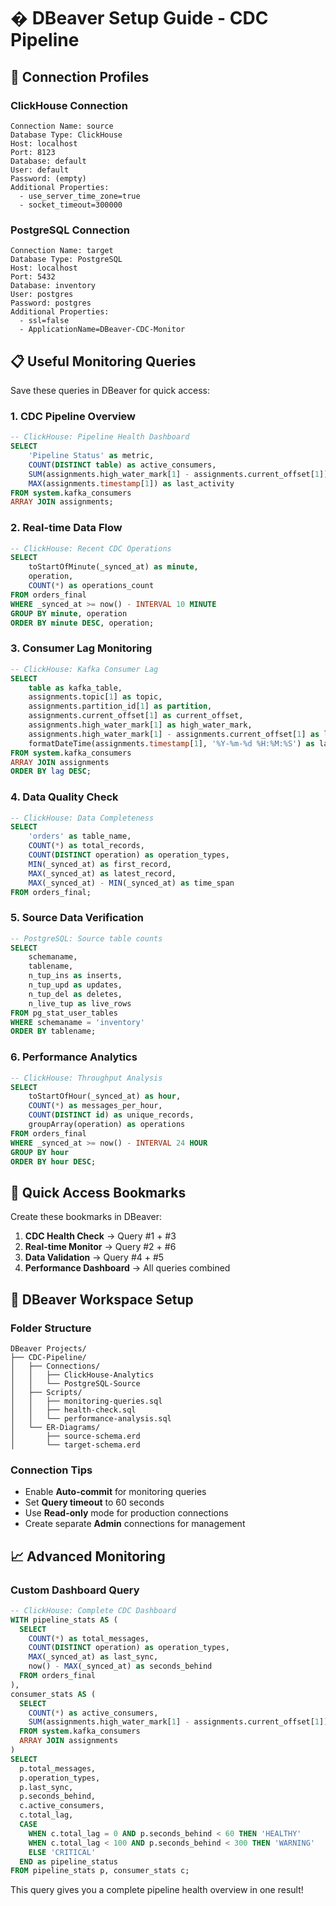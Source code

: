 # �️ DBeaver Setup Guide - CDC Pipeline

## 🔗 **Connection Profiles**

### **ClickHouse Connection**
```
Connection Name: source
Database Type: ClickHouse
Host: localhost
Port: 8123
Database: default
User: default
Password: (empty)
Additional Properties:
  - use_server_time_zone=true
  - socket_timeout=300000
```

### **PostgreSQL Connection**
```
Connection Name: target
Database Type: PostgreSQL
Host: localhost
Port: 5432
Database: inventory
User: postgres
Password: postgres
Additional Properties:
  - ssl=false
  - ApplicationName=DBeaver-CDC-Monitor
```

## 📋 **Useful Monitoring Queries**

Save these queries in DBeaver for quick access:

### **1. CDC Pipeline Overview**
```sql
-- ClickHouse: Pipeline Health Dashboard
SELECT 
    'Pipeline Status' as metric,
    COUNT(DISTINCT table) as active_consumers,
    SUM(assignments.high_water_mark[1] - assignments.current_offset[1]) as total_lag,
    MAX(assignments.timestamp[1]) as last_activity
FROM system.kafka_consumers
ARRAY JOIN assignments;
```

### **2. Real-time Data Flow**
```sql
-- ClickHouse: Recent CDC Operations
SELECT 
    toStartOfMinute(_synced_at) as minute,
    operation,
    COUNT(*) as operations_count
FROM orders_final 
WHERE _synced_at >= now() - INTERVAL 10 MINUTE
GROUP BY minute, operation
ORDER BY minute DESC, operation;
```

### **3. Consumer Lag Monitoring**
```sql
-- ClickHouse: Kafka Consumer Lag
SELECT 
    table as kafka_table,
    assignments.topic[1] as topic,
    assignments.partition_id[1] as partition,
    assignments.current_offset[1] as current_offset,
    assignments.high_water_mark[1] as high_water_mark,
    assignments.high_water_mark[1] - assignments.current_offset[1] as lag,
    formatDateTime(assignments.timestamp[1], '%Y-%m-%d %H:%M:%S') as last_poll
FROM system.kafka_consumers
ARRAY JOIN assignments
ORDER BY lag DESC;
```

### **4. Data Quality Check**
```sql
-- ClickHouse: Data Completeness
SELECT 
    'orders' as table_name,
    COUNT(*) as total_records,
    COUNT(DISTINCT operation) as operation_types,
    MIN(_synced_at) as first_record,
    MAX(_synced_at) as latest_record,
    MAX(_synced_at) - MIN(_synced_at) as time_span
FROM orders_final;
```

### **5. Source Data Verification**
```sql
-- PostgreSQL: Source table counts
SELECT 
    schemaname,
    tablename,
    n_tup_ins as inserts,
    n_tup_upd as updates,
    n_tup_del as deletes,
    n_live_tup as live_rows
FROM pg_stat_user_tables 
WHERE schemaname = 'inventory'
ORDER BY tablename;
```

### **6. Performance Analytics**
```sql
-- ClickHouse: Throughput Analysis
SELECT 
    toStartOfHour(_synced_at) as hour,
    COUNT(*) as messages_per_hour,
    COUNT(DISTINCT id) as unique_records,
    groupArray(operation) as operations
FROM orders_final 
WHERE _synced_at >= now() - INTERVAL 24 HOUR
GROUP BY hour
ORDER BY hour DESC;
```

## 🎯 **Quick Access Bookmarks**

Create these bookmarks in DBeaver:

1. **CDC Health Check** → Query #1 + #3
2. **Real-time Monitor** → Query #2 + #6  
3. **Data Validation** → Query #4 + #5
4. **Performance Dashboard** → All queries combined

## 🔧 **DBeaver Workspace Setup**

### **Folder Structure**
```
DBeaver Projects/
├── CDC-Pipeline/
│   ├── Connections/
│   │   ├── ClickHouse-Analytics
│   │   └── PostgreSQL-Source
│   ├── Scripts/
│   │   ├── monitoring-queries.sql
│   │   ├── health-check.sql
│   │   └── performance-analysis.sql
│   └── ER-Diagrams/
│       ├── source-schema.erd
│       └── target-schema.erd
```

### **Connection Tips**
- Enable **Auto-commit** for monitoring queries
- Set **Query timeout** to 60 seconds
- Use **Read-only** mode for production connections
- Create separate **Admin** connections for management

## 📈 **Advanced Monitoring**

### **Custom Dashboard Query**
```sql
-- ClickHouse: Complete CDC Dashboard
WITH pipeline_stats AS (
  SELECT 
    COUNT(*) as total_messages,
    COUNT(DISTINCT operation) as operation_types,
    MAX(_synced_at) as last_sync,
    now() - MAX(_synced_at) as seconds_behind
  FROM orders_final
),
consumer_stats AS (
  SELECT 
    COUNT(*) as active_consumers,
    SUM(assignments.high_water_mark[1] - assignments.current_offset[1]) as total_lag
  FROM system.kafka_consumers
  ARRAY JOIN assignments
)
SELECT 
  p.total_messages,
  p.operation_types,
  p.last_sync,
  p.seconds_behind,
  c.active_consumers,
  c.total_lag,
  CASE 
    WHEN c.total_lag = 0 AND p.seconds_behind < 60 THEN 'HEALTHY'
    WHEN c.total_lag < 100 AND p.seconds_behind < 300 THEN 'WARNING'
    ELSE 'CRITICAL'
  END as pipeline_status
FROM pipeline_stats p, consumer_stats c;
```

This query gives you a complete pipeline health overview in one result!